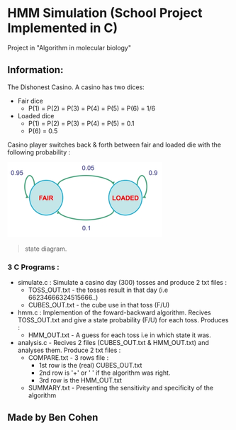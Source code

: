 # HMM Simulation (School Project Implemented in C)
Project in "Algorithm in molecular biology"

## Information:
The Dishonest Casino. A casino has two dices:
- Fair dice
  - P(1) = P(2) = P(3) = P(4) = P(5) = P(6) = 1/6
- Loaded dice
  - P(1) = P(2) = P(3) = P(4) = P(5) = 0.1
  - P(6) = 0.5
  
Casino player switches back & forth between fair and loaded die with the following probability :

![](https://github.com/bencoz/HMM-Simulation/blob/master/hmm_pic_1.jpg)
> state diagram.

### 3 C Programs :
- simulate.c : Simulate a casino day (300) tosses and produce 2 txt files :
  - TOSS_OUT.txt -  the tosses result in that day (i.e 66234666324515666..)
  - CUBES_OUT.txt - the cube use in that toss (F/U)
- hmm.c : Implemention of the foward-backward algorithm. Recives TOSS_OUT.txt and give a state probability (F/U) for each toss. Produces :
  - HMM_OUT.txt - A guess for each toss i.e in which state it was.
- analysis.c - Recives 2 files (CUBES_OUT.txt & HMM_OUT.txt) and analyses them. Produce 2 txt files :
  - COMPARE.txt - 3 rows file :
    - 1st row is the (real) CUBES_OUT.txt
    - 2nd row is '+' or ' ' if the algorithm was right.
    - 3rd row is the HMM_OUT.txt
  - SUMMARY.txt - Presenting the sensitivity and specificity of the algorithm

## Made by Ben Cohen
